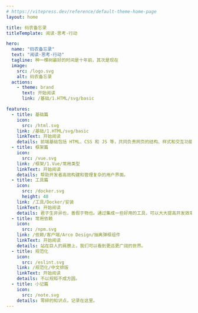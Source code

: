 ```yaml
---
# https://vitepress.dev/reference/default-theme-home-page
layout: home

title: 码农备忘录
titleTemplate: 阅读·思考·行动

hero:
  name: "码农备忘录"
  text: "阅读·思考·行动"
  tagline: 种一棵树最好的时间是十年前，其次是现在
  image:
    src: /logo.svg
    alt: 码农备忘录
  actions:
    - theme: brand
      text: 开始阅读
      link: /基础/1.HTML/svg/basic

features:
  - title: 基础篇
    icon:
      src: /html.svg
    link: /基础/1.HTML/svg/basic
    linkText: 开始阅读
    details: 前端基础包括 HTML、CSS 和 JS 等，共同负责网页的结构、样式和交互功能。
  - title: 框架篇
    icon:
      src: /vue.svg
    link: /框架/1.Vue/常用类型
    linkText: 开始阅读
    details: 帮助开发者高效构建和管理复杂的用户界面。
  - title: 工具篇
    icon:
      src: /docker.svg
      height: 48
    link: /工具/Docker/安装
    linkText: 开始阅读
    details: 君子生非异也，善假于物也。通过集成一些好用的工具，可以大大提高开发效率，把时间专注于具体的业务实现。
  - title: 常用依赖
    icon:
      src: /npm.svg
    link: /依赖/客户端/Arco Design/抽离弹框组件
    linkText: 开始阅读
    details: 站在巨人的肩膀上，我们可以看到更远更广阔的世界。
  - title: 规范化
    icon:
      src: /eslint.svg
    link: /规范化/中文排版
    linkText: 开始阅读
    details: 不以规矩不成方圆。
  - title: 小记篇
    icon:
      src: /note.svg
    details: 零碎的知识点，记录在这里。
---
```

